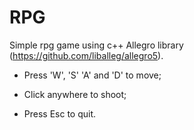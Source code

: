 # RPG
Simple rpg game using c++ Allegro library (https://github.com/liballeg/allegro5).

- Press 'W', 'S' 'A' and 'D' to move;

- Click anywhere to shoot;

- Press Esc to quit.
